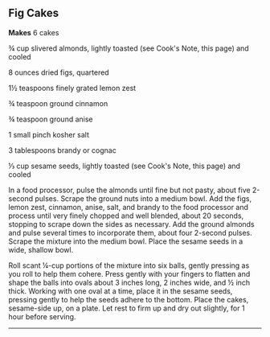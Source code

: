 ﻿## Fig Cakes

**Makes** 6 cakes

¾ cup slivered almonds, lightly toasted (see Cook's Note, this page) and cooled

8 ounces dried figs, quartered

1½ teaspoons finely grated lemon zest

¾ teaspoon ground cinnamon

¾ teaspoon ground anise

1 small pinch kosher salt

3 tablespoons brandy or cognac

⅓ cup sesame seeds, lightly toasted (see Cook's Note, this page) and cooled

In a food processor, pulse the almonds until fine but not pasty, about five 2-second pulses. Scrape the ground nuts into a medium bowl. Add the figs, lemon zest, cinnamon, anise, salt, and brandy to the food processor and process until very finely chopped and well blended, about 20 seconds, stopping to scrape down the sides as necessary. Add the ground almonds and pulse several times to incorporate them, about four 2-second pulses. Scrape the mixture into the medium bowl. Place the sesame seeds in a wide, shallow bowl.

Roll scant ¼-cup portions of the mixture into six balls, gently pressing as you roll to help them cohere. Press gently with your fingers to flatten and shape the balls into ovals about 3 inches long, 2 inches wide, and ½ inch thick. Working with one oval at a time, place it in the sesame seeds, pressing gently to help the seeds adhere to the bottom. Place the cakes, sesame-side up, on a plate. Let rest to firm up and dry out slightly, for 1 hour before serving.

---


